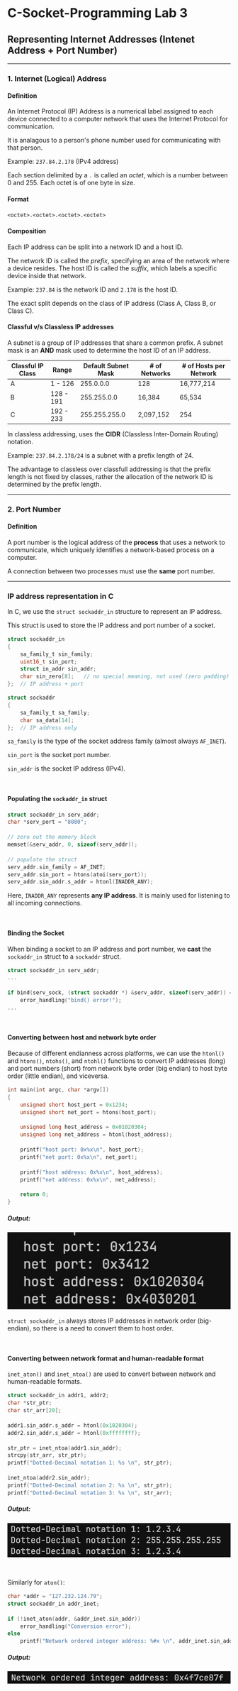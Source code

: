 # C-Socket-Programming Lab 3


## Representing Internet Addresses (Intenet Address + Port Number)


---

### 1. Internet (Logical) Address


#### Definition
An Internet Protocol (IP) Address is a numerical label assigned to each device connected to a computer network that uses the Internet Protocol for communication.

It is analagous to a person's phone number used for communicating with that person.

Example: `237.84.2.178` (IPv4 address)

Each section delimited by a `.` is called an <em>octet</em>, which is a number between 0 and 255. Each octet is of one byte in size.


#### Format
`<octet>.<octet>.<octet>.<octet>`


#### Composition

Each IP address can be split into a network ID and a host ID. 

The network ID is called the <em>prefix</em>, specifying an area of the network where a device resides. The host ID is called the <em>suffix</em>, which labels a specific device inside that network.

Example: `237.84` is the network ID and `2.178` is the host ID.

The exact split depends on the class of IP address (Class A, Class B, or Class C).


#### Classful v/s Classless IP addresses

A subnet is a group of IP addresses that share a common prefix.
A subnet mask is an **AND** mask used to determine the host ID of an IP address.

| Classful IP Class | Range | Default Subnet Mask | # of Networks | # of Hosts per Network |
| --- | --- | --- | --- | --- |
| A | 1 - 126 | 255.0.0.0 | 128 | 16,777,214 |
| B | 128 - 191 | 255.255.0.0 | 16,384 | 65,534 |
| C | 192 - 233 | 255.255.255.0 | 2,097,152 | 254 |

In classless addressing, uses the **CIDR** (Classless Inter-Domain Routing) notation.

Example: `237.84.2.178/24` is a subnet with a prefix length of 24.

The advantage to classless over classfull addressing is that the prefix length is not fixed by classes, rather the allocation of the network ID is determined by the prefix length.

---

### 2. Port Number


#### Definition

A port number is the logical address of the **process** that uses a network to communicate, which uniquely identifies a network-based process on a computer.

A connection between two processes must use the **same** port number.

---

### IP address representation in C

In C, we use the `struct sockaddr_in` structure to represent an IP address.

This struct is used to store the IP address and port number of a socket.
```c
struct sockaddr_in 
{
    sa_family_t sin_family;
    uint16_t sin_port;
    struct in_addr sin_addr;
    char sin_zero[8];   // no special meaning, not used (zero padding)
};  // IP address + port
```

```c
struct sockaddr
{
    sa_family_t sa_family;
    char sa_data[14];
};  // IP address only  
```


`sa_family` is the type of the socket address family (almost always `AF_INET`).

`sin_port` is the socket port number.

`sin_addr` is the socket IP address (IPv4).

<br>

#### Populating the `sockaddr_in` struct

```c
struct sockaddr_in serv_addr;
char *serv_port = "8080";

// zero out the memory block
memset(&serv_addr, 0, sizeof(serv_addr));

// populate the struct
serv_addr.sin_family = AF_INET;
serv_addr.sin_port = htons(atoi(serv_port));
serv_addr.sin_addr.s_addr = htonl(INADDR_ANY);
```

Here, `INADDR_ANY` represents **any IP address**. It is mainly used for listening to all incoming connections.

<br>


#### Binding the Socket

When binding a socket to an IP address and port number, we **cast** the `sockaddr_in` struct to a `sockaddr` struct.

```c
struct sockaddr_in serv_addr;
...

if bind(serv_sock, (struct sockaddr *) &serv_addr, sizeof(serv_addr)) == -1)
    error_handling("bind() error!");
...
```

<br>


#### Converting between host and network byte order

Because of different endianness across platforms, we can use the `htonl()` and `htons()`, `ntohs()`, and `ntohl()` functions to convert IP addresses (long) and port numbers (short) from network byte order (big endian) to host byte order (little endian), and viceversa.

```c
int main(int argc, char *argv[])
{
    unsigned short host_port = 0x1234;
    unsigned short net_port = htons(host_port);

    unsigned long host_address = 0x01020304;
    unsigned long net_address = htonl(host_address);

    printf("host port: 0x%x\n", host_port);
    printf("net port: 0x%x\n", net_port);

    printf("host address: 0x%x\n", host_address);
    printf("net address: 0x%x\n", net_address);

    return 0;
}
```

##### Output:

![alt text](image.png)

`struct sockaddr_in` always stores IP addresses in network order (big-endian), so there is a need to convert them to host order.


<br>

#### Converting between network format and human-readable format

`inet_aton()` and `inet_ntoa()` are used to convert between network and human-readable formats.

```c
struct sockaddr_in addr1, addr2;
char *str_ptr;
char str_arr[20];

addr1.sin_addr.s_addr = htonl(0x1020304);
addr2.sin_addr.s_addr = htonl(0xffffffff);

str_ptr = inet_ntoa(addr1.sin_addr);
strcpy(str_arr, str_ptr);
printf("Dotted-Decimal notation 1: %s \n", str_ptr);

inet_ntoa(addr2.sin_addr);
printf("Dotted-Decimal notation 2: %s \n", str_ptr);
printf("Dotted-Decimal notation 3: %s \n", str_arr);

```

##### Output:

![alt text](image-1.png)

<br>

Similarly for `aton()`:

```c
char *addr = "127.232.124.79";
struct sockaddr_in addr_inet;

if (!inet_aton(addr, &addr_inet.sin_addr))
    error_handling("Conversion error");
else
    printf("Network ordered integer address: %#x \n", addr_inet.sin_addr.s_addr);
```

##### Output:

![alt text](image-2.png)

